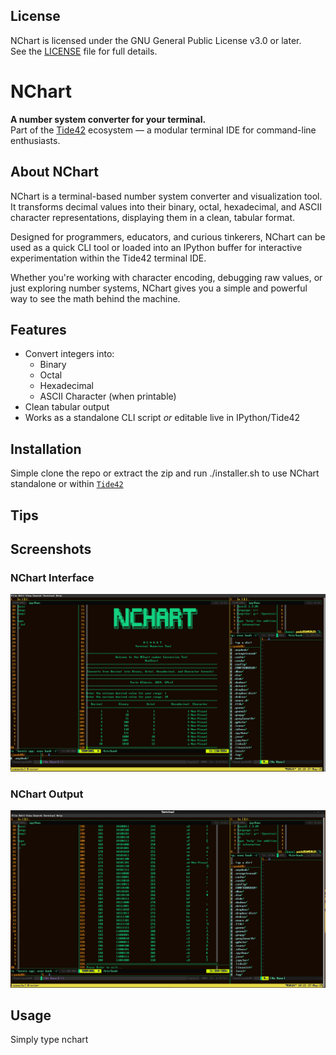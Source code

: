 ## License

NChart is licensed under the GNU General Public License v3.0 or later.  
See the [LICENSE](./LICENSE) file for full details.

# NChart

**A number system converter for your terminal.**  
Part of the [Tide42](https://github.com/logicmagix/Tide42) ecosystem — a modular terminal IDE for command-line enthusiasts.

## About NChart

NChart is a terminal-based number system converter and visualization tool.
It transforms decimal values into their binary, octal, hexadecimal, and ASCII character representations, displaying them in a clean, tabular format.

Designed for programmers, educators, and curious tinkerers, NChart can be used as a quick CLI tool or loaded into an IPython buffer for interactive experimentation within the Tide42 terminal IDE.

Whether you're working with character encoding, debugging raw values, or just exploring number systems, NChart gives you a simple and powerful way to see the math behind the machine.

## Features

- Convert integers into:
  - Binary
  - Octal
  - Hexadecimal
  - ASCII Character (when printable)
- Clean tabular output
- Works as a standalone CLI script *or* editable live in IPython/Tide42

## Installation
Simple clone the repo or extract the zip and run ./installer.sh to use NChart standalone or within [`Tide42`](https://github.com/logicmagix/Tide42)

## Tips

        

## Screenshots

### NChart Interface
![NChart_Logo](Screenshots/Screenshot1.png)

### NChart Output
![NChart_Output](Screenshots/Screenshot2.png)


## Usage

Simply type nchart




